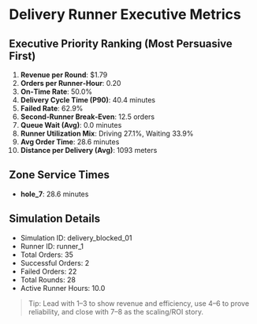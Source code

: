 # Delivery Runner Executive Metrics

## Executive Priority Ranking (Most Persuasive First)
1. **Revenue per Round**: $1.79
2. **Orders per Runner‑Hour**: 0.20
3. **On‑Time Rate**: 50.0%
4. **Delivery Cycle Time (P90)**: 40.4 minutes
5. **Failed Rate**: 62.9%
6. **Second‑Runner Break‑Even**: 12.5 orders
7. **Queue Wait (Avg)**: 0.0 minutes
8. **Runner Utilization Mix**: Driving 27.1%, Waiting 33.9%
9. **Avg Order Time**: 28.6 minutes
10. **Distance per Delivery (Avg)**: 1093 meters

## Zone Service Times
- **hole_7**: 28.6 minutes


## Simulation Details
- Simulation ID: delivery_blocked_01
- Runner ID: runner_1
- Total Orders: 35
- Successful Orders: 2
- Failed Orders: 22
- Total Rounds: 28
- Active Runner Hours: 10.0

> Tip: Lead with 1–3 to show revenue and efficiency, use 4–6 to prove reliability, and close with 7–8 as the scaling/ROI story.
